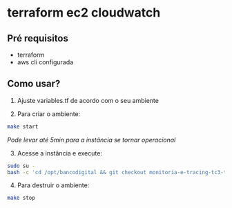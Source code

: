 # terraform ec2 cloudwatch

## Pré requisitos

* terraform
* aws cli configurada

## Como usar?

1. Ajuste variables.tf de acordo com o seu ambiente

2. Para criar o ambiente:

```bash
make start
```

*Pode levar até 5min para a instância se tornar operacional*

3. Acesse a instância e execute:

```bash
sudo su - 
bash -c 'cd /opt/bancodigital && git checkout monitoria-e-tracing-tc3-tl1 && make start'
```

4. Para destruir o ambiente:

```bash
make stop
```



